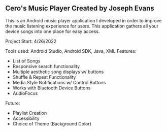 Cero's Music Player
Created by Joseph Evans
-------

This is an Android music player application
I developed in order to improve the music listening experience
for users. This application gathers all your device songs into one place for
easy access.

Project Start: 4/26/2022

Tools used: Android Studio, Android SDK, Java, XML
Features:

- List of Songs
- Responsive search functionality
- Multiple aesthetic song displays w/ buttons
- Shuffle & Repeat Functionality
- Media Style Notifications w/ Control Buttons
- Works with Bluetooth Device Buttons
- AudioFocus

Future:
- Playlist Creation
- Accessibility
- Choice of Theme (Background Color)
